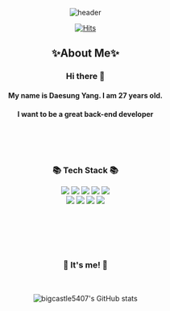<div align="center">

![header](https://capsule-render.vercel.app/api?type=Waving&color=auto&height=300&section=header&text=Bigcastle&fontSize=70&width=1000)

[![Hits](https://hits.seeyoufarm.com/api/count/incr/badge.svg?url=https%3A%2F%2Fgithub.com%2Fbigcastle5407%2Fbigcastle5407&count_bg=%2379C83D&title_bg=%23555555&icon=&icon_color=%23E7E7E7&title=hits&edge_flat=false)](https://hits.seeyoufarm.com)
## ✨About Me✨

### Hi there 👋 
  #### My name is Daesung Yang.  I am 27 years old.
  #### I want to be a great back-end developer


  
<br><br><br>
  
  
### 📚 Tech Stack 📚
<img src="https://img.shields.io/badge/spring-6DB33F?style=for-the-badge&logo=Spring&logoColor=white">
<img src="https://img.shields.io/badge/HTML5-E34F26?style=for-the-badge&logo=HTML5&logoColor=white">
<img src="https://img.shields.io/badge/CSS3-1572B6?style=for-the-badge&logo=CSS3&logoColor=white">
<img src="https://img.shields.io/badge/JavaScript-F7DF1E?style=for-the-badge&logo=JavaScript&logoColor=white">
<img src="https://img.shields.io/badge/Python-3776AB?style=for-the-badge&logo=Python&logoColor=white"><br>
<img src="https://img.shields.io/badge/Android-3DDC84?style=for-the-badge&logo=Android&logoColor=white">
<img src="https://img.shields.io/badge/Oracle-F80000?style=for-the-badge&logo=Oracle&logoColor=white">
<img src="https://img.shields.io/badge/MariaDB-003545?style=for-the-badge&logo=MariaDB&logoColor=white">
<img src="https://img.shields.io/badge/GitHub-181717?style=for-the-badge&logo=GitHub&logoColor=white">
<br><br><br><br><br><br>






### 🙌 It's me! 🙌
<br>
  
![bigcastle5407's GitHub stats](https://github-readme-stats.vercel.app/api?username=bigcastle5407&show_icons=true&theme=radical)


</div>
